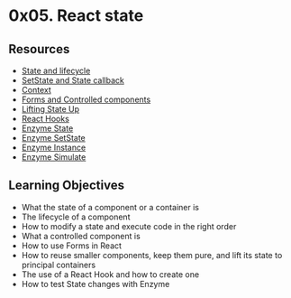 # 0x05. React state

## Resources

- [State and lifecycle](https://intranet.alxswe.com/rltoken/rL2YOlSKI2HlcenyNz5cqQ 'State and lifecycle')
- [SetState and State callback](https://intranet.alxswe.com/rltoken/AeohbCmE3m-m-xgABFWgIA 'SetState and State callback')
- [Context](https://intranet.alxswe.com/rltoken/SZ1mD7nEblEVUPrrN6SrRA 'Context')
- [Forms and Controlled components](https://intranet.alxswe.com/rltoken/lBhcM3C1FOwY7uGYyNMclg 'Forms and Controlled components')
- [Lifting State Up](https://intranet.alxswe.com/rltoken/iZ1dULJUZE85Lh0-yTSpYg 'Lifting State Up')
- [React Hooks](https://intranet.alxswe.com/rltoken/4lSNYIQ67BkW53J7kGCccQ 'React Hooks')
- [Enzyme State](https://intranet.alxswe.com/rltoken/rSRoY2jGlahlH8KkZDWK0w 'Enzyme State')
- [Enzyme SetState](https://intranet.alxswe.com/rltoken/D9kg4M6VVxAga9-iJVgsYg 'Enzyme SetState')
- [Enzyme Instance](https://intranet.alxswe.com/rltoken/wqn34UANx7UE2nkolU-ntg 'Enzyme Instance')
- [Enzyme Simulate](https://intranet.alxswe.com/rltoken/GdM5eK75XXsl1EVqAJ4q5w 'Enzyme Simulate')

## Learning Objectives

- What the state of a component or a container is
- The lifecycle of a component
- How to modify a state and execute code in the right order
- What a controlled component is
- How to use Forms in React
- How to reuse smaller components, keep them pure, and lift its state to principal containers
- The use of a React Hook and how to create one
- How to test State changes with Enzyme
